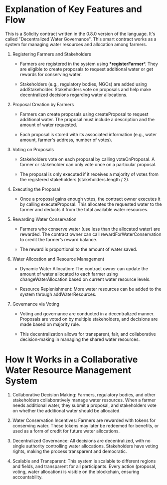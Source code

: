 # Explanation of Key Features and Flow

This is a Solidity contract written in the 0.8.0 version of the language. It's called "Decentralized Water Governance". This smart contract works as a system for managing water resources and allocation among farmers.

1. Registering Farmers and Stakeholders
   
   - Farmers are registered in the system using __*registerFarmer__*. They are eligible to create proposals to request additional water or get rewards for conserving water.
     
   - Stakeholders (e.g., regulatory bodies, NGOs) are added using addStakeholder. Stakeholders vote on proposals and help make decentralized decisions regarding water allocations.

2. Proposal Creation by Farmers
   
   - Farmers can create proposals using createProposal to request additional water. The proposal must include a description and the amount of water requested.
     
   - Each proposal is stored with its associated information (e.g., water amount, farmer's address, number of votes).
  
3. Voting on Proposals
   
   - Stakeholders vote on each proposal by calling voteOnProposal. A farmer or stakeholder can only vote once on a particular proposal.
     
   - The proposal is only executed if it receives a majority of votes from the registered stakeholders (stakeholders.length / 2).
  
4. Executing the Proposal
   
   - Once a proposal gains enough votes, the contract owner executes it by calling executeProposal. This allocates the requested water to the farmer and deducts it from the total available water resources.
  
5. Rewarding Water Conservation

   - Farmers who conserve water (use less than the allocated water) are rewarded. The contract owner can call rewardForWaterConservation to credit the farmer’s reward balance.
     
   - The reward is proportional to the amount of water saved.
  
6. Water Allocation and Resource Management
   
   - Dynamic Water Allocation: The contract owner can update the amount of water allocated to each farmer using changeWaterAllocation based on current water resource levels.
     
   - Resource Replenishment: More water resources can be added to the system through addWaterResources.
     
7. Governance via Voting
   
   - Voting and governance are conducted in a decentralized manner. Proposals are voted on by multiple stakeholders, and decisions are made based on majority rule.
     
   - This decentralization allows for transparent, fair, and collaborative decision-making in managing the shared water resources.

# How It Works in a Collaborative Water Resource Management System

1. Collaborative Decision Making: Farmers, regulatory bodies, and other stakeholders collaboratively manage water resources. When a farmer needs additional water, they submit a proposal, and stakeholders vote on whether the additional water should be allocated.

2. Water Conservation Incentives: Farmers are rewarded with tokens for conserving water. These tokens may later be redeemed for benefits, or used as a form of credit for future water allocations.

3. Decentralized Governance: All decisions are decentralized, with no single authority controlling water allocations. Stakeholders have voting rights, making the process transparent and democratic.

4. Scalable and Transparent: This system is scalable to different regions and fields, and transparent for all participants. Every action (proposal, voting, water allocation) is visible on the blockchain, ensuring accountability.
